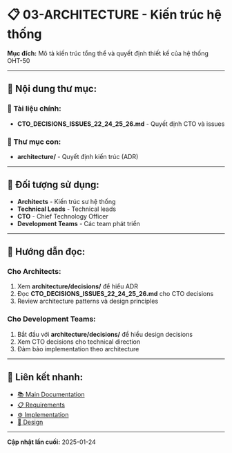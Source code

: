 # 📋 03-ARCHITECTURE - Kiến trúc hệ thống

**Mục đích:** Mô tả kiến trúc tổng thể và quyết định thiết kế của hệ thống OHT-50

---

## 📁 **Nội dung thư mục:**

### **📄 Tài liệu chính:**
- **CTO_DECISIONS_ISSUES_22_24_25_26.md** - Quyết định CTO và issues

### **📄 Thư mục con:**
- **architecture/** - Quyết định kiến trúc (ADR)

---

## 🎯 **Đối tượng sử dụng:**
- **Architects** - Kiến trúc sư hệ thống
- **Technical Leads** - Technical leads
- **CTO** - Chief Technology Officer
- **Development Teams** - Các team phát triển

---

## 📖 **Hướng dẫn đọc:**

### **Cho Architects:**
1. Xem **architecture/decisions/** để hiểu ADR
2. Đọc **CTO_DECISIONS_ISSUES_22_24_25_26.md** cho CTO decisions
3. Review architecture patterns và design principles

### **Cho Development Teams:**
1. Bắt đầu với **architecture/decisions/** để hiểu design decisions
2. Xem CTO decisions cho technical direction
3. Đảm bảo implementation theo architecture

---

## 🔗 **Liên kết nhanh:**
- [📚 Main Documentation](../README.md)
- [📋 Requirements](../02-REQUIREMENTS/)
- [⚙️ Implementation](../05-IMPLEMENTATION/)
- [🎨 Design](../04-DESIGN/)

---

**Cập nhật lần cuối:** 2025-01-24
